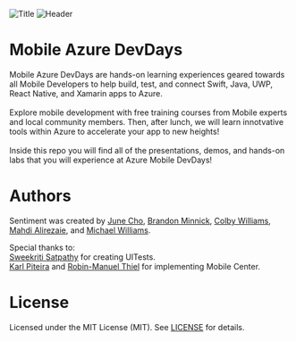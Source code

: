 ![Title](https://github.com/jCho23/MobileAzureDevDays/blob/master/_Resources/Images/_MobileAzureDevDaysLogo.png)
![Header](https://github.com/jCho23/MobileAzureDevDays/blob/master/_Resources/Images/Header.gif)

# Mobile Azure DevDays
Mobile Azure DevDays are hands-on learning experiences geared towards all Mobile Developers to help build, test, and connect Swift, Java, UWP, React Native, and Xamarin apps to Azure.
<br>
<br>
Explore mobile development with free training courses from Mobile experts and local community members. 
Then, after lunch, we will learn innotvative tools within Azure to accelerate your app to new heights! 
<br>
<br>
Inside this repo you will find all of the presentations, demos, and hands-on labs that you will experience at Azure Mobile DevDays!

# Authors
Sentiment was created by [June Cho](http://bit.ly/2zoIg8f), [Brandon Minnick](http://bit.ly/2gkdXee), [Colby Williams](http://bit.ly/2z9q55A), [Mahdi Alirezaie](http://bit.ly/2yq3vJ5), and [Michael Williams](http://bit.ly/2wWT7Fb).

Special thanks to:
<br>
[Sweekriti Satpathy](http://bit.ly/2xHrUdM) for creating UITests.  
[Karl Piteira](https://github.com/kpiteira) and [Robin-Manuel Thiel](http://bit.ly/2zomd1u) for implementing Mobile Center.

# License 
Licensed under the MIT License (MIT). See [LICENSE](http://bit.ly/2yLz5ly) for details.
